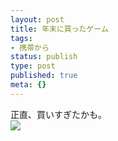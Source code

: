 ```yaml
---
layout: post
title: 年末に買ったゲーム
tags:
- 携帯から
status: publish
type: post
published: true
meta: {}
---
```

<div class="caption">正直、買いすぎたかも。</div>
<div class="photo"><img src="http://wo.skr.jp/images/uploads/blog-photo-1166708707.74-0.jpg" /></div>
